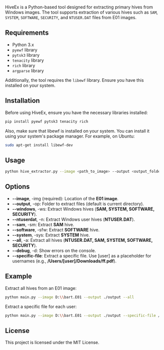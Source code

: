 HiveEx is a Python-based tool designed for extracting primary hives from Windows images. The tool supports extraction of various hives such as `SAM`, `SYSTEM`, `SOFTWARE`, `SECURITY`, and `NTUSER.DAT` files from E01 images.

## Requirements

- Python 3.x
- `pyewf` library
- `pytsk3` library
- `tenacity` library
- `rich` library
- `argparse` library

Additionally, the tool requires the `libewf` library. Ensure you have this installed on your system.

## Installation

Before using HiveEx, ensure you have the necessary libraries installed:

```bash
pip install pyewf pytsk3 tenacity rich
```
Also, make sure that libewf is installed on your system. You can install it using your system's package manager. For example, on Ubuntu:

```bash
sudo apt-get install libewf-dev
```
## Usage
```bash
python hive_extractor.py --image <path_to_image> --output <output_folder> [options]
```
## Options
-  **--image**, -img (required): Location of the **E01 image**.
-  **--output**, -op: Folder to extract files (default is current directory).
-  **--windows**, -ws: Extract Windows hives (**SAM, SYSTEM, SOFTWARE, SECURITY**).
-  **--ntuserdat**, -n: Extract Windows user hives (**NTUSER.DAT**).
-  **--sam**, -sm: Extract **SAM** hive.
-  **--software**, -sfw: Extract **SOFTWARE** hive.
-  **--system**, -sys: Extract **SYSTEM** hive.
-  **--all**, -a: Extract all hives (**NTUSER.DAT, SAM, SYSTEM, SOFTWARE, SECURITY**).
-  **--debug**, -d: Show errors on the console.
-  **--specific-file**: Extract a specific file. Use [user] as a placeholder for usernames (e.g., **/Users/[user]/Downloads/ff.pdf**).

## Example
Extract all hives from an E01 image:
```bash
python main.py --image D:\\bart.E01 --output ./output --all
```
Extract a specific file for each user:
```bash
python main.py --image D:\\bart.E01 --output ./output --specific-file /Users/[user]/Documents/important.docx
```

## License
This project is licensed under the MIT License.

